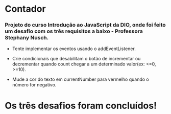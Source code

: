 # Contador

### Projeto do curso Introdução ao JavaScript da DIO, onde foi feito um desafio com os três requisitos a baixo - Professora Stephany Nusch.

- Tente implementar os eventos usando o addEventListener.

- Crie condicionais que desabilitam o botão de incrementar ou decrementar quando count chegar a um determinado valor(ex: <=0, >=10).

- Mude a cor do texto em currentNumber para vermelho quando o número for negativo.

  

# Os três desafios foram concluídos!

